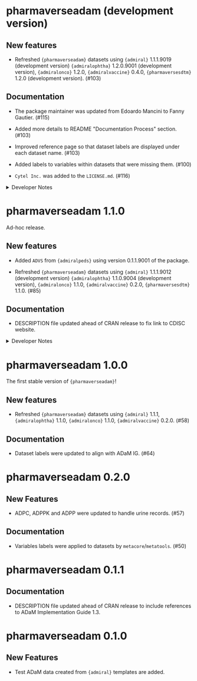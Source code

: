 # pharmaverseadam (development version)

## New features
  
  - Refreshed `{pharmaverseadam}` datasets using `{admiral}` 1.1.1.9019 (development version) `{admiralophtha}` 1.2.0.9001 (development version), `{admiralonco}` 1.2.0, `{admiralvaccine}` 0.4.0, `{pharmaversesdtm}` 1.2.0 (development version). (#103)

## Documentation

  - The package maintainer was updated from Edoardo Mancini to Fanny Gautier. (#115)

  - Added more details to README "Documentation Process" section. (#103)

  - Improved reference page so that dataset labels are displayed under each dataset name. (#103)

  - Added labels to variables within datasets that were missing them. (#100)

  - `Cytel Inc.` was added to the `LICENSE.md`. (#116)

<details>
<summary>Developer Notes</summary>

- Imported `{tibble}` so that tibble formatting is not lost. (#95)

- Added alternative text to the pharmaverse badge and logo (#114)

</details>

# pharmaverseadam 1.1.0

Ad-hoc release.

## New features

  - Added `ADVS` from `{admiralpeds}` using version 0.1.1.9001 of the package.

  - Refreshed `{pharmaverseadam}` datasets using `{admiral}` 1.1.1.9012 (development version) `{admiralophtha}` 1.1.0.9004 (development version), `{admiralonco}` 1.1.0, `{admiralvaccine}` 0.2.0, `{pharmaversesdtm}` 1.1.0. (#85)

## Documentation

  - DESCRIPTION file updated ahead of CRAN release to fix link to CDISC website.
 
<details>
<summary>Developer Notes</summary>

  - Activated automatic version bumping CICD workflow. (#72)

</details>

# pharmaverseadam 1.0.0

The first stable version of `{pharmaverseadam}`!

## New features

  - Refreshed `{pharmaverseadam}` datasets using `{admiral}` 1.1.1, `{admiralophtha}` 1.1.0, `{admiralonco}` 1.1.0, `{admiralvaccine}` 0.2.0. (#58)
  
## Documentation

  - Dataset labels were updated to align with ADaM IG. (#64) 

# pharmaverseadam 0.2.0

## New Features

  - ADPC, ADPPK and ADPP were updated to handle urine records. (#57)
  
## Documentation

  - Variables labels were applied to datasets by `metacore`/`metatools`. (#50)

# pharmaverseadam 0.1.1

## Documentation

  - DESCRIPTION file updated ahead of CRAN release to include references to ADaM Implementation Guide 1.3.

# pharmaverseadam 0.1.0

## New Features

  - Test ADaM data created from `{admiral}` templates are added.


